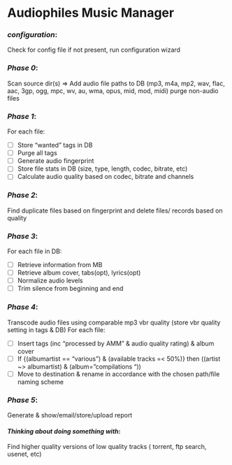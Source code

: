 # Audiophiles Music Manager

### *configuration*:
Check for config file
if not present, run configuration wizard

### *Phase 0*:
Scan source dir(s)
=> Add audio file paths to DB (mp3, m4a, mp2, wav, flac, aac, 3gp, ogg, mpc, wv, au, wma, opus, mid, mod, midi)
purge non-audio files

### *Phase 1*:
For each file:
-[ ] Store “wanted” tags in DB
-[ ] Purge all tags
-[ ] Generate audio fingerprint
-[ ] Store file stats in DB (size, type, length, codec, bitrate, etc)
-[ ] Calculate audio quality based on codec, bitrate and channels

### *Phase 2*:
Find duplicate files based on fingerprint and delete files/ records based on quality

### *Phase 3*:
For each file in DB:
-[ ] Retrieve information from MB
-[ ] Retrieve album cover, tabs(opt), lyrics(opt)
-[ ] Normalize audio levels
-[ ] Trim silence from beginning and end

### *Phase 4*:
Transcode audio files using comparable mp3 vbr quality (store vbr quality setting in tags & DB)
For each file:
-[ ] Insert tags (inc “processed by AMM” & audio quality rating) & album cover
-[ ] If {(albumartist == “various”) & (available tracks =< 50%)} then ((artist ~> albumartist) & (album=”compilations “))
-[ ] Move to destination & rename in accordance with the chosen path/file naming scheme

### *Phase 5*:
Generate & show/email/store/upload report

#### *Thinking about doing something with*:
Find higher quality versions of low quality tracks ( torrent, ftp search, usenet, etc)
